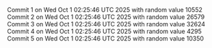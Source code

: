 Commit 1 on Wed Oct  1 02:25:46 UTC 2025 with random value 10552
Commit 2 on Wed Oct  1 02:25:46 UTC 2025 with random value 26579
Commit 3 on Wed Oct  1 02:25:46 UTC 2025 with random value 32624
Commit 4 on Wed Oct  1 02:25:46 UTC 2025 with random value 4295
Commit 5 on Wed Oct  1 02:25:46 UTC 2025 with random value 10350
